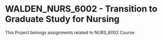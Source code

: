 # WALDEN_NURS_6002 - Transition to Graduate Study for Nursing
This Project belongs assignments related to NURS_6002 Course
